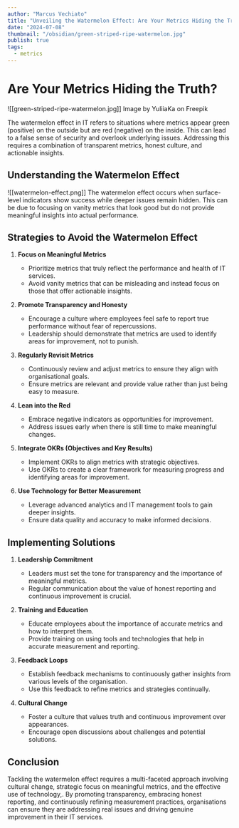 ```yaml
---
author: "Marcus Vechiato"
title: "Unveiling the Watermelon Effect: Are Your Metrics Hiding the Truth?"
date: "2024-07-08"
thumbnail: "/obsidian/green-striped-ripe-watermelon.jpg"
publish: true
tags: 
  - metrics
--- 
```

# Are Your Metrics Hiding the Truth?

![[green-striped-ripe-watermelon.jpg]]
Image by YuliiaKa on Freepik


The watermelon effect in IT refers to situations where metrics appear green (positive) on the outside but are red (negative) on the inside. This can lead to a false sense of security and overlook underlying issues. Addressing this requires a combination of transparent metrics, honest culture, and actionable insights.

## Understanding the Watermelon Effect

![[watermelon-effect.png]]
The watermelon effect occurs when surface-level indicators show success while deeper issues remain hidden. This can be due to focusing on vanity metrics that look good but do not provide meaningful insights into actual performance.

## Strategies to Avoid the Watermelon Effect

1. **Focus on Meaningful Metrics**
   - Prioritize metrics that truly reflect the performance and health of IT services.
   - Avoid vanity metrics that can be misleading and instead focus on those that offer actionable insights.

2. **Promote Transparency and Honesty**
   - Encourage a culture where employees feel safe to report true performance without fear of repercussions.
   - Leadership should demonstrate that metrics are used to identify areas for improvement, not to punish.

3. **Regularly Revisit Metrics**
   - Continuously review and adjust metrics to ensure they align with organisational goals.
   - Ensure metrics are relevant and provide value rather than just being easy to measure.

4. **Lean into the Red**
   - Embrace negative indicators as opportunities for improvement.
   - Address issues early when there is still time to make meaningful changes.

5. **Integrate OKRs (Objectives and Key Results)**
   - Implement OKRs to align metrics with strategic objectives.
   - Use OKRs to create a clear framework for measuring progress and identifying areas for improvement.

6. **Use Technology for Better Measurement**
   - Leverage advanced analytics and IT management tools to gain deeper insights.
   - Ensure data quality and accuracy to make informed decisions.

## Implementing Solutions

1. **Leadership Commitment**
   - Leaders must set the tone for transparency and the importance of meaningful metrics.
   - Regular communication about the value of honest reporting and continuous improvement is crucial.

2. **Training and Education**
   - Educate employees about the importance of accurate metrics and how to interpret them.
   - Provide training on using tools and technologies that help in accurate measurement and reporting.

3. **Feedback Loops**
   - Establish feedback mechanisms to continuously gather insights from various levels of the organisation.
   - Use this feedback to refine metrics and strategies continually.

4. **Cultural Change**
   - Foster a culture that values truth and continuous improvement over appearances.
   - Encourage open discussions about challenges and potential solutions.

## Conclusion

Tackling the watermelon effect requires a multi-faceted approach involving cultural change, strategic focus on meaningful metrics, and the effective use of technology,. By promoting transparency, embracing honest reporting, and continuously refining measurement practices, organisations can ensure they are addressing real issues and driving genuine improvement in their IT services.
